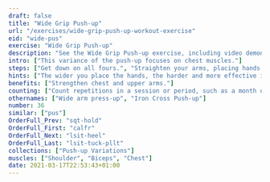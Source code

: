 ```yaml
---
draft: false
title: "Wide Grip Push-up"
url: "/exercises/wide-grip-push-up-workout-exercise"
eid: "wide-pus"
exercise: "Wide Grip Push-up"
description: "See the Wide Grip Push-up exercise, including video demonstration, instructions on how-to perform, benefits, activated body parts and related exercises."
intro: ["This variance of the push-up focuses on chest muscles."]
steps: ["Get down on all fours.", "Straighten your arms, placing hands wider than shoulder-width.", "Straighten your legs.", "Your body should be straight covering a straight line from heels to shoulders.", "Lower the body, the chest nearly touches the floor.", "Pause, then straight your arms and push back up."]
hints: ["The wider you place the hands, the harder and more effective is the exercise."]
benefits: ["Strengthen chest and upper arms."]
counting: ["Count repetitions in a session or period, such as a month or week.", "Include the exercise in your Push-up variations list."]
othernames: ["Wide arm press-up", "Iron Cross Push-up"]
number: 36
similar: ["pus"]
OrderFull_Prev: "sqt-hold"
OrderFull_First: "calfr"
OrderFull_Next: "lsit-heel"
OrderFull_Last: "lsit-tuck-pllt"
collections: ["Push-up Variations"]
muscles: ["Shoulder", "Biceps", "Chest"]
date: 2021-03-17T22:53:43+01:00
---
```

